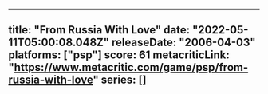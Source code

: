 
---
title: "From Russia With Love"
date: "2022-05-11T05:00:08.048Z"
releaseDate: "2006-04-03"
platforms: ["psp"]
score: 61
metacriticLink: "https://www.metacritic.com/game/psp/from-russia-with-love"
series: []
---
